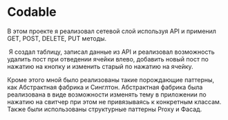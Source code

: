 # Codable
В этом проекте я реализовал сетевой слой используя API и применил GET, POST, DELETE, PUT методы.

 Я создал таблицу, записал данные из API и реализовал возможность удалить пост при отведении ячейки влево, добавить новый пост по нажатию на кнопку и изменить старый по нажатию на ячейку. 

Кроме этого мной было реализованы такие порождающие паттерны, как Абстрактная фабрика и Синглтон. Абстрактная фабрика была реализована в виде возможности изменять тему в приложении по нажатию на свитчер при этом не привязываясь к конкретным классам.
Также были использованы структурные паттерны Proxy и Фасад.
